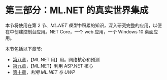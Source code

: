 

# 第三部分：ML.NET 的真实世界集成

本节将使用在第 2 节、*ML.NET 模型*中积累的知识，深入研究完整的应用，以便在中创建控制台应用。NET Core，一个 web 应用，一个 Windows 10 桌面应用。

本节包括以下章节:

*   [第八章](a29eb79a-eca6-4b4f-b6a1-ee4c57d6d4d4.xhtml)，【ML.NET 用】用。网络核心和预测
*   [第九章](5f67e3b8-56bd-47ab-8a72-4f00b239d517.xhtml)，【ML.NET】利用 ASP.NET 核心
*   [第十章](9c105516-7e4f-4f99-b70f-8b0d6165d8c5.xhtml)，*利用 ML.NET 与 UWP*